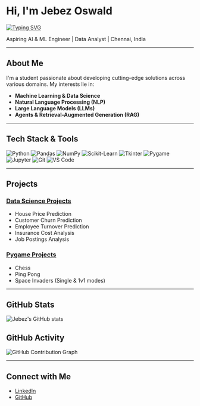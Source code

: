 # Hi, I'm Jebez Oswald

[![Typing SVG](https://readme-typing-svg.demolab.com?font=Fira+Code&size=24&pause=1000&color=0C8AFF&center=false&vCenter=true&width=800&lines=Machine+Learning+%7C+NLP+%7C+LLMs+%7C+RAG)](https://git.io/typing-svg)

Aspiring AI & ML Engineer | Data Analyst | Chennai, India

---

## About Me

I'm a student passionate about developing cutting-edge solutions across various domains. My interests lie in:

- **Machine Learning & Data Science**
- **Natural Language Processing (NLP)**
- **Large Language Models (LLMs)**
- **Agents & Retrieval-Augmented Generation (RAG)**

---

## Tech Stack & Tools

![Python](https://img.shields.io/badge/Python-3776AB?style=for-the-badge&logo=python&logoColor=white)
![Pandas](https://img.shields.io/badge/Pandas-150458?style=for-the-badge&logo=pandas)
![NumPy](https://img.shields.io/badge/Numpy-013243?style=for-the-badge&logo=numpy&logoColor=white)
![Scikit-Learn](https://img.shields.io/badge/Scikit--Learn-F7931E?style=for-the-badge&logo=scikit-learn&logoColor=white)
![Tkinter](https://img.shields.io/badge/Tkinter-%23000000.svg?style=for-the-badge)
![Pygame](https://img.shields.io/badge/Pygame-1B1B1B?style=for-the-badge)
![Jupyter](https://img.shields.io/badge/Jupyter-F37626?style=for-the-badge&logo=jupyter&logoColor=white)
![Git](https://img.shields.io/badge/Git-F05032?style=for-the-badge&logo=git&logoColor=white)
![VS Code](https://img.shields.io/badge/VSCode-007ACC?style=for-the-badge&logo=visual-studio-code&logoColor=white)

---

## Projects

### [Data Science Projects](https://github.com/DevJebez/Data-Science-Projects)

- House Price Prediction  
- Customer Churn Prediction  
- Employee Turnover Prediction  
- Insurance Cost Analysis  
- Job Postings Analysis  

### [Pygame Projects](https://github.com/DevJebez/Pygame)

- Chess  
- Ping Pong  
- Space Invaders (Single & 1v1 modes)

---

## GitHub Stats

![Jebez's GitHub stats](https://github-readme-stats.vercel.app/api?username=DevJebez&show_icons=true&theme=default)

## GitHub Activity

![GitHub Contribution Graph](https://github-readme-activity-graph.vercel.app/graph?username=DevJebez&theme=default)

---

## Connect with Me

- [LinkedIn](https://www.linkedin.com/in/jebez-oswald-7262622a5/)
- [GitHub](https://github.com/DevJebez)
